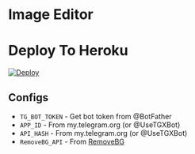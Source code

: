 # Image Editor



# Deploy To Heroku

[![Deploy](https://www.herokucdn.com/deploy/button.svg)](https://heroku.com/deploy?template=https://github.com/BXBots/Image-Editor)


## Configs

- `TG_BOT_TOKEN`  - Get bot token from @BotFather
- `APP_ID`       - From my.telegram.org (or @UseTGXBot)
- `API_HASH`      - From my.telegram.org (or @UseTGXBot)
- `RemoveBG_API`  - From [RemoveBG](https://www.remove.bg/b/background-removal-api)
